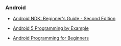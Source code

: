 ### Android

- [Android NDK: Beginner's Guide - Second Edition](https://mega.nz/file/s59imABI#BYtwj6W7lQL__ylu__5prpJZLQ7zDIYmcfAk25ksNJc)

- [Android 5 Programming by Example](https://mega.nz/file/txFWgIqA#E7qK6WtyvLdY4Ic6R3NrxW9GgoSz0o9-sNGBAVKVROo)

- [Android Programming for Beginners](https://mega.nz/file/k0N1DRiK#ZIRoDQvhhNuKb_UQ15-SqHmhPAPG7DWE9NeCfhZ1EpU)
